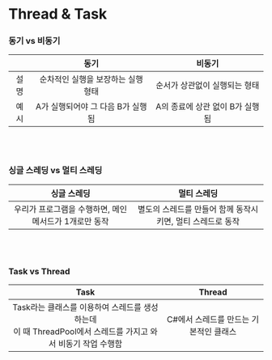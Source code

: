 # Thread & Task


### 동기 vs 비동기
||동기|비동기|
|:---:|:---:|:---:|
|설명|순차적인 실행을 보장하는 실행 형태|순서가 상관없이 실행되는 형태|
|예시|A가 실행되어야 그 다음 B가 실행됨|A의 종료에 상관 없이 B가 실행됨|
<br>
<br>

### 싱글 스레딩 vs 멀티 스레딩
|싱글 스레딩|멀티 스레딩|
|:---:|:---:|
|우리가 프로그램을 수행하면, 메인 메서드가 1개로만 동작|별도의 스레드를 만들어 함께 동작시키면, 멀티 스레드로 동작|
<br>
<br>

### Task vs Thread
|Task|Thread|
|:---:|:---:|
|Task라는 클래스를 이용하여 스레드를 생성하는데<br>이 때 ThreadPool에서 스레드를 가지고 와서 비동기 작업 수행함|C#에서 스레드를 만드는 기본적인 클래스|
